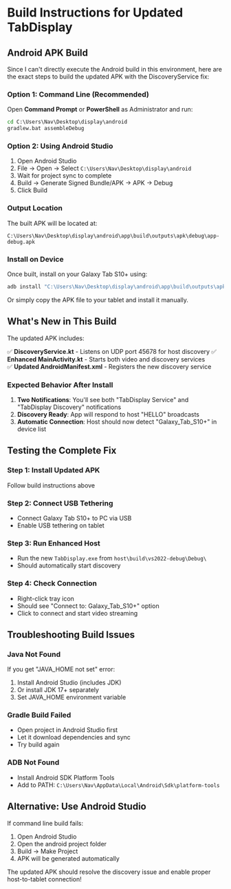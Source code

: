 # Build Instructions for Updated TabDisplay

## Android APK Build

Since I can't directly execute the Android build in this environment, here are the exact steps to build the updated APK with the DiscoveryService fix:

### **Option 1: Command Line (Recommended)**

Open **Command Prompt** or **PowerShell** as Administrator and run:

```cmd
cd C:\Users\Nav\Desktop\display\android
gradlew.bat assembleDebug
```

### **Option 2: Using Android Studio**

1. Open Android Studio
2. File → Open → Select `C:\Users\Nav\Desktop\display\android`
3. Wait for project sync to complete
4. Build → Generate Signed Bundle/APK → APK → Debug
5. Click Build

### **Output Location**

The built APK will be located at:
```
C:\Users\Nav\Desktop\display\android\app\build\outputs\apk\debug\app-debug.apk
```

### **Install on Device**

Once built, install on your Galaxy Tab S10+ using:

```cmd
adb install "C:\Users\Nav\Desktop\display\android\app\build\outputs\apk\debug\app-debug.apk"
```

Or simply copy the APK file to your tablet and install it manually.

## **What's New in This Build**

The updated APK includes:

✅ **DiscoveryService.kt** - Listens on UDP port 45678 for host discovery
✅ **Enhanced MainActivity.kt** - Starts both video and discovery services  
✅ **Updated AndroidManifest.xml** - Registers the new discovery service

### **Expected Behavior After Install**

1. **Two Notifications**: You'll see both "TabDisplay Service" and "TabDisplay Discovery" notifications
2. **Discovery Ready**: App will respond to host "HELLO" broadcasts
3. **Automatic Connection**: Host should now detect "Galaxy_Tab_S10+" in device list

## **Testing the Complete Fix**

### **Step 1: Install Updated APK**
Follow build instructions above

### **Step 2: Connect USB Tethering**
- Connect Galaxy Tab S10+ to PC via USB
- Enable USB tethering on tablet

### **Step 3: Run Enhanced Host**
- Run the new `TabDisplay.exe` from `host\build\vs2022-debug\Debug\`
- Should automatically start discovery

### **Step 4: Check Connection**
- Right-click tray icon
- Should see "Connect to: Galaxy_Tab_S10+" option
- Click to connect and start video streaming

## **Troubleshooting Build Issues**

### **Java Not Found**
If you get "JAVA_HOME not set" error:
1. Install Android Studio (includes JDK)
2. Or install JDK 17+ separately
3. Set JAVA_HOME environment variable

### **Gradle Build Failed**
- Open project in Android Studio first
- Let it download dependencies and sync
- Try build again

### **ADB Not Found**
- Install Android SDK Platform Tools
- Add to PATH: `C:\Users\Nav\AppData\Local\Android\Sdk\platform-tools`

## **Alternative: Use Android Studio**

If command line build fails:
1. Open Android Studio
2. Open the android project folder
3. Build → Make Project
4. APK will be generated automatically

The updated APK should resolve the discovery issue and enable proper host-to-tablet connection!